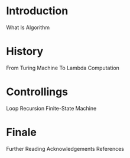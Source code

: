 # Introduction
What Is Algorithm
# History
From Turing Machine
To Lambda Computation
# Controllings
Loop
Recursion
Finite-State Machine
# Finale
Further Reading
Acknowledgements
References